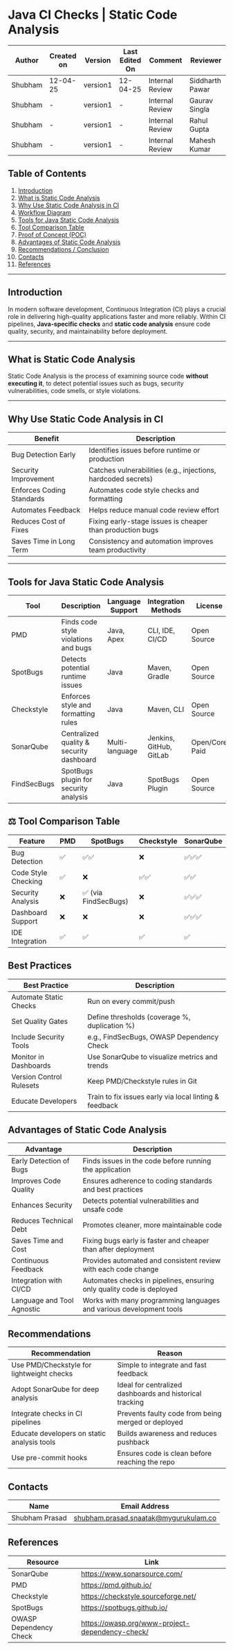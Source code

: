 # Java CI Checks | Static Code Analysis

| Author  | Created on | Version   | Last Edited On | Comment  | Reviewer |
|---------|------------|-----------|----------------|-------------------|---------------|
| Shubham | 12-04-25   |  version1| 12-04-25        | Internal Review    | Siddharth Pawar|
| Shubham | -   |  version1| -       | Internal Review    | Gaurav Singla |
| Shubham | -   |  version1| -      | Internal Review    | Rahul Gupta |
| Shubham | -   |  version1| -      | Internal Review    | Mahesh Kumar|

## Table of Contents
1. [Introduction](#introduction)
2. [What is Static Code Analysis](#what-is-static-code-analysis)
3. [Why Use Static Code Analysis in CI](#why-use-static-code-analysis-in-ci)
4. [Workflow Diagram](#workflow-diagram)
6. [Tools for Java Static Code Analysis](#tools-for-java-static-code-analysis)
7. [Tool Comparison Table](#tool-comparison-table)
8. [Proof of Concept (POC)](#proof-of-concept-poc)
9. [Advantages of Static Code Analysis](#Advantages-of-Static-Code-Analysis)
10. [Recommendations / Conclusion](#recommendations--conclusion)
11. [Contacts](#contacts)
12. [References](#references)

---

## Introduction

In modern software development, Continuous Integration (CI) plays a crucial role in delivering high-quality applications faster and more reliably. Within CI pipelines, **Java-specific checks** and **static code analysis** ensure code quality, security, and maintainability before deployment.

---

##  What is Static Code Analysis

Static Code Analysis is the process of examining source code **without executing it**, to detect potential issues such as bugs, security vulnerabilities, code smells, or style violations.

---

##  Why Use Static Code Analysis in CI

| Benefit                          | Description                                                                 |
|----------------------------------|-----------------------------------------------------------------------------|
|  Bug Detection Early           | Identifies issues before runtime or production                             |
|  Security Improvement          | Catches vulnerabilities (e.g., injections, hardcoded secrets)              |
|  Enforces Coding Standards     | Automates code style checks and formatting                                 |
|  Automates Feedback            | Helps reduce manual code review effort                                     |
|  Reduces Cost of Fixes        | Fixing early-stage issues is cheaper than production bugs                  |
|  Saves Time in Long Term       | Consistency and automation improves team productivity                      |

---


##  Tools for Java Static Code Analysis

| Tool         | Description                               | Language Support | Integration Methods       | License        |
|--------------|-------------------------------------------|------------------|----------------------------|----------------|
| PMD          | Finds code style violations and bugs      | Java, Apex       | CLI, IDE, CI/CD            | Open Source    |
| SpotBugs     | Detects potential runtime issues          | Java             | Maven, Gradle              | Open Source    |
| Checkstyle   | Enforces style and formatting rules       | Java             | Maven, CLI                 | Open Source    |
| SonarQube    | Centralized quality & security dashboard  | Multi-language   | Jenkins, GitHub, GitLab    | Open/Core Paid |
| FindSecBugs  | SpotBugs plugin for security analysis     | Java             | SpotBugs Plugin            | Open Source    |

## ⚖️ Tool Comparison Table

| Feature               | PMD   | SpotBugs | Checkstyle | SonarQube |
|-----------------------|-------|----------|------------|-----------|
| Bug Detection         | ✅     | ✅✅       | ❌          | ✅✅✅      |
| Code Style Checking   | ✅     | ❌        | ✅✅         | ✅✅        |
| Security Analysis     | ❌     | ✅ (via FindSecBugs) | ❌   | ✅✅✅      |
| Dashboard Support     | ❌     | ❌        | ❌          | ✅✅✅      |
| IDE Integration       | ✅     | ✅        | ✅          | ✅         |

##  Best Practices

| Best Practice                      | Description                                                  |
|-----------------------------------|--------------------------------------------------------------|
| Automate Static Checks            | Run on every commit/push                                     |
| Set Quality Gates                 | Define thresholds (coverage %, duplication %)                |
| Include Security Tools            | e.g., FindSecBugs, OWASP Dependency Check                    |
| Monitor in Dashboards             | Use SonarQube to visualize metrics and trends                |
| Version Control Rulesets          | Keep PMD/Checkstyle rules in Git                             |
| Educate Developers                | Train to fix issues early via local linting & feedback       |

##  Advantages of Static Code Analysis

| Advantage                        | Description                                                                 |
|----------------------------------|-----------------------------------------------------------------------------|
| Early Detection of Bugs          | Finds issues in the code before running the application                    |
| Improves Code Quality            | Ensures adherence to coding standards and best practices                   |
| Enhances Security                | Detects potential vulnerabilities and unsafe code                          |
| Reduces Technical Debt           | Promotes cleaner, more maintainable code                                   |
| Saves Time and Cost              | Fixing bugs early is faster and cheaper than after deployment              |
| Continuous Feedback              | Provides automated and consistent review with each code change             |
| Integration with CI/CD           | Automates checks in pipelines, ensuring only quality code is deployed      |
| Language and Tool Agnostic       | Works with many programming languages and various development tools        |



##  Recommendations

| Recommendation                               | Reason                                                               |
|----------------------------------------------|----------------------------------------------------------------------|
| Use PMD/Checkstyle for lightweight checks     | Simple to integrate and fast feedback                               |
| Adopt SonarQube for deep analysis             | Ideal for centralized dashboards and historical tracking            |
| Integrate checks in CI pipelines              | Prevents faulty code from being merged or deployed                  |
| Educate developers on static analysis tools   | Builds awareness and reduces pushback                               |
| Use pre-commit hooks                          | Ensures code is clean before reaching the repo                      |

##  Contacts
| Name | Email Address |
|------|---------------|
| Shubham Prasad | [shubham.prasad.snaatak@mygurukulam.co](mailto:shubham.prasad.snaatak@mygurukulam.co) |


##  References

| Resource                      | Link                                              |
|-------------------------------|---------------------------------------------------|
| SonarQube                     | https://www.sonarsource.com/                      |
| PMD                          | https://pmd.github.io/                            |
| Checkstyle                   | https://checkstyle.sourceforge.net/              |
| SpotBugs                     | https://spotbugs.github.io/                      |
| OWASP Dependency Check       | https://owasp.org/www-project-dependency-check/  |
